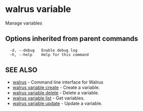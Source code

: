 # walrus variable

Manage variables

## Options inherited from parent commands

```
  -d, --debug   Enable debug log
  -h, --help    Help for this command
```

## SEE ALSO

* [walrus](../walrus)	 - Command line interface for Walrus
* [walrus variable create](walrus_variable_create)	 - Create a variable.
* [walrus variable delete](walrus_variable_delete)	 - Delete a variable.
* [walrus variable list](walrus_variable_list)	 - Get variables.
* [walrus variable update](walrus_variable_update)	 - Update a variable.

